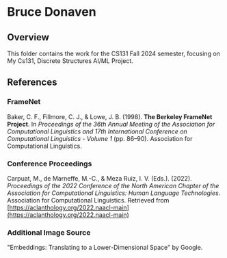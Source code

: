 # Bruce Donaven

## Overview
This folder contains the work for the CS131 Fall 2024 semester, focusing on My Cs131, Discrete Structures AI/ML Project.

## References
### FrameNet
Baker, C. F., Fillmore, C. J., & Lowe, J. B. (1998). **The Berkeley FrameNet Project**. In *Proceedings of the 36th Annual Meeting of the Association for Computational Linguistics and 17th International Conference on Computational Linguistics - Volume 1* (pp. 86–90). Association for Computational Linguistics. 

### Conference Proceedings
Carpuat, M., de Marneffe, M.-C., & Meza Ruiz, I. V. (Eds.). (2022). *Proceedings of the 2022 Conference of the North American Chapter of the Association for Computational Linguistics: Human Language Technologies*. Association for Computational Linguistics. Retrieved from [https://aclanthology.org/2022.naacl-main](https://aclanthology.org/2022.naacl-main)

### Additional Image Source
"Embeddings: Translating to a Lower-Dimensional Space" by Google.
